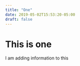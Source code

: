 ```yaml
---
title: "One"
date: 2019-05-02T15:53:20-05:00
draft: false
---
```


# This is one
I am adding information to this